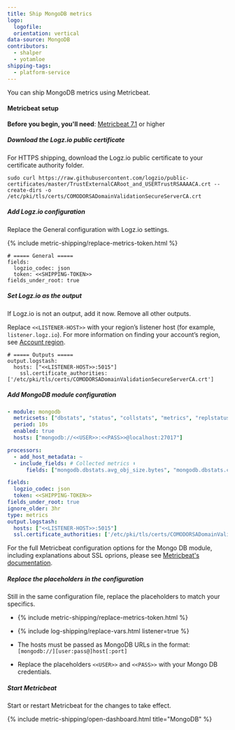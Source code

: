 ```yaml
---
title: Ship MongoDB metrics
logo:
  logofile:
  orientation: vertical
data-source: MongoDB
contributors:
  - shalper
  - yotamloe
shipping-tags:
  - platform-service
---
```


You can ship MongoDB metrics using Metricbeat.

#### Metricbeat setup

**Before you begin, you'll need**:
[Metricbeat 7.1](https://www.elastic.co/guide/en/beats/metricbeat/current/metricbeat-installation.html) or higher

<div class="tasklist">

##### Download the Logz.io public certificate

For HTTPS shipping, download the Logz.io public certificate to your certificate authority folder.

```shell
sudo curl https://raw.githubusercontent.com/logzio/public-certificates/master/TrustExternalCARoot_and_USERTrustRSAAAACA.crt --create-dirs -o /etc/pki/tls/certs/COMODORSADomainValidationSecureServerCA.crt
```

##### Add Logz.io configuration

Replace the General configuration with Logz.io settings.

{% include metric-shipping/replace-metrics-token.html %}

```shell
# ===== General =====
fields:
  logzio_codec: json
  token: <<SHIPPING-TOKEN>>
fields_under_root: true
```

##### Set Logz.io as the output

If Logz.io is not an output, add it now. Remove all other outputs.

Replace `<<LISTENER-HOST>>` with your region’s listener host (for example, `listener.logz.io`). For more information on finding your account’s region, see [Account region](https://docs.logz.io/user-guide/accounts/account-region.html).

```shell
# ===== Outputs =====
output.logstash:
  hosts: ["<<LISTENER-HOST>>:5015"]
    ssl.certificate_authorities: ['/etc/pki/tls/certs/COMODORSADomainValidationSecureServerCA.crt']
```


##### Add MongoDB module configuration



```yml
- module: mongodb
  metricsets: ["dbstats", "status", "collstats", "metrics", "replstatus"]
  period: 10s
  enabled: true
  hosts: ["mongodb://<<USER>>:<<PASS>>@localhost:27017"]

processors:
  - add_host_metadata: ~
  - include_fields: # Collected metrics ⬇️
      fields: ["mongodb.dbstats.avg_obj_size.bytes", "mongodb.dbstats.collections", "mongodb.dbstats.data_size.bytes", "mongodb.dbstats.db", "mongodb.dbstats.index_size.bytes", "mongodb.dbstats.indexes", "mongodb.dbstats.num_extents", "mongodb.dbstats.objects", "mongodb.dbstats.storage_size.bytes", "mongodb.status.active_clients.total", "mongodb.status.asserts.msg", "mongodb.status.asserts.regular", "mongodb.status.asserts.rollovers", "mongodb.status.asserts.user", "mongodb.status.asserts.warning", "mongodb.status.connections.available", "mongodb.status.connections.current", "mongodb.status.connections.total_created", "mongodb.status.global_lock.active_clients.readers", "mongodb.status.global_lock.active_clients.total", "mongodb.status.global_lock.active_clients.writers", "mongodb.status.global_lock.current_queue.readers", "mongodb.status.global_lock.current_queue.total", "mongodb.status.global_lock.current_queue.writers", "mongodb.status.global_lock.total_time.us", "mongodb.status.locks.collection.acquire.count.R", "mongodb.status.locks.collection.acquire.count.W", "mongodb.status.locks.collection.acquire.count.r", "mongodb.status.locks.collection.acquire.count.w", "mongodb.status.locks.database.acquire.count.R", "mongodb.status.locks.database.acquire.count.W", "mongodb.status.locks.database.acquire.count.r", "mongodb.status.locks.database.acquire.count.w", "mongodb.status.locks.global.acquire.count.R", "mongodb.status.locks.global.acquire.count.W", "mongodb.status.locks.global.acquire.count.r", "mongodb.status.locks.global.acquire.count.w", "mongodb.status.locks.global.wait.count.R", "mongodb.status.locks.global.wait.count.W", "mongodb.status.locks.global.wait.count.r", "mongodb.status.locks.global.wait.count.w", "mongodb.status.locks.global.wait.us.R", "mongodb.status.locks.global.wait.us.W", "mongodb.status.locks.global.wait.us.r", "mongodb.status.locks.global.wait.us.w", "mongodb.status.locks.oplog.acquire.count.R", "mongodb.status.locks.oplog.acquire.count.W", "mongodb.status.locks.oplog.acquire.count.r", "mongodb.status.locks.oplog.acquire.count.w", "mongodb.status.memory.resident.mb", "mongodb.status.memory.virtual.mb", "mongodb.status.network.in.bytes", "mongodb.status.network.out.bytes", "mongodb.status.network.requests", "mongodb.status.ops.counters.command", "mongodb.status.ops.counters.delete", "mongodb.status.ops.counters.getmore", "mongodb.status.ops.counters.insert", "mongodb.status.ops.counters.query", "mongodb.status.ops.counters.update", "mongodb.status.ops.latencies.commands.count", "mongodb.status.ops.latencies.commands.latency", "mongodb.status.ops.latencies.reads.count", "mongodb.status.ops.latencies.reads.latency", "mongodb.status.ops.latencies.writes.count", "mongodb.status.ops.latencies.writes.latency", "mongodb.status.ops.replicated.command", "mongodb.status.ops.replicated.delete", "mongodb.status.ops.replicated.getmore", "mongodb.status.ops.replicated.insert", "mongodb.status.ops.replicated.query", "mongodb.status.ops.replicated.update", "mongodb.status.wired_tiger.cache.dirty.bytes", "mongodb.status.wired_tiger.cache.maximum.bytes", "mongodb.status.wired_tiger.cache.pages.evicted", "mongodb.status.wired_tiger.cache.pages.read", "mongodb.status.wired_tiger.cache.pages.write", "mongodb.status.wired_tiger.cache.used.bytes", "mongodb.status.wired_tiger.concurrent_transactions.read.available", "mongodb.status.wired_tiger.concurrent_transactions.read.out", "mongodb.status.wired_tiger.concurrent_transactions.read.total_tickets", "mongodb.status.wired_tiger.concurrent_transactions.write.available", "mongodb.status.wired_tiger.concurrent_transactions.write.out", "mongodb.status.wired_tiger.concurrent_transactions.write.total_tickets", "mongodb.status.wired_tiger.log.flushes", "mongodb.status.wired_tiger.log.max_file_size.bytes", "mongodb.status.wired_tiger.log.scans", "mongodb.status.wired_tiger.log.size.bytes", "mongodb.status.wired_tiger.log.syncs", "mongodb.status.wired_tiger.log.write.bytes", "mongodb.status.wired_tiger.log.writes", "token", "logzio_codec", "event.module", "metricset.name", "host.name", "agent.hostname", "type", "service.type"]

fields:
  logzio_codec: json
  token: <<SHIPPING-TOKEN>>
fields_under_root: true
ignore_older: 3hr
type: metrics
output.logstash:
  hosts: ["<<LISTENER-HOST>>:5015"]
  ssl.certificate_authorities: ['/etc/pki/tls/certs/COMODORSADomainValidationSecureServerCA.crt']
```

For the full Metricbeat configuration options for the Mongo DB module, including explanations about SSL oprions, please see [Metricbeat's documentation](https://www.elastic.co/guide/en/beats/metricbeat/current/metricbeat-module-mongodb.html).

##### Replace the placeholders in the configuration

Still in the same configuration file, replace the placeholders to match your specifics.

* {% include metric-shipping/replace-metrics-token.html %}

* {% include log-shipping/replace-vars.html listener=true %}

* The hosts must be passed as MongoDB URLs in the format: `[mongodb://][user:pass@]host[:port]`

* Replace the placeholders `<<USER>>` and `<<PASS>>` with your Mongo DB credentials.

##### Start Metricbeat

Start or restart Metricbeat for the changes to take effect.

{% include metric-shipping/open-dashboard.html title="MongoDB" %}

</div>